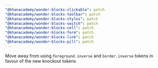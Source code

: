 ```yaml
---
"@khanacademy/wonder-blocks-clickable": patch
"@khanacademy/wonder-blocks-toolbar": patch
"@khanacademy/wonder-blocks-styles": patch
"@khanacademy/wonder-blocks-switch": patch
"@khanacademy/wonder-blocks-cell": patch
"@khanacademy/wonder-blocks-form": patch
"@khanacademy/wonder-blocks-link": patch
"@khanacademy/wonder-blocks-pill": patch
---
```


Move away from using `foreground.inverse` and `border.inverse` tokens in favour of the new knockout tokens
